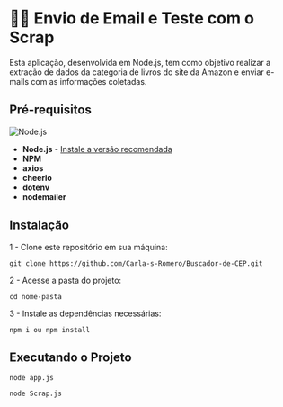 # 📖🎲 Envio de Email e Teste com o Scrap

Esta aplicação, desenvolvida em Node.js, tem como objetivo realizar a extração de dados da categoria de livros do site da Amazon e enviar e-mails com as informações coletadas.

## Pré-requisitos
![Node.js](https://img.shields.io/badge/Node.js-339933?style=for-the-badge&logo=node.js&logoColor=white)


- **Node.js** - [Instale a versão recomendada](https://nodejs.org/)
- **NPM** 
- **axios** 
- **cheerio**
- **dotenv**
- **nodemailer**

 
 
## Instalação

1 - Clone este repositório em sua máquina:

    git clone https://github.com/Carla-s-Romero/Buscador-de-CEP.git

2 - Acesse a pasta do projeto:

    cd nome-pasta

3 - Instale as dependências necessárias:

    npm i ou npm install


## Executando o Projeto


    node app.js

    node Scrap.js


